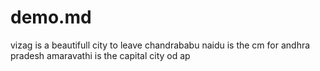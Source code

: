 # demo.md
vizag is a beautifull city to leave
chandrababu naidu is the cm for andhra pradesh
amaravathi is the capital city od ap

